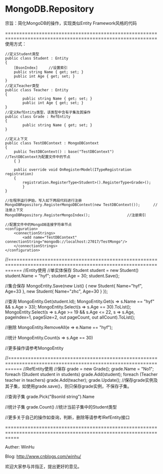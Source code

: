 MongoDB.Repository
============================================================================================================
宗旨：简化MongoDB的操作，实现类似Entity Framework风格的代码

============================================================================================================
使用方式：

	//定义Student类型
	public class Student : Entity
	{
		[BsonIndex]		//设置索引
		public string Name { get; set; }
		public int Age { get; set; }
	}    
	//定义Teacher类型
	public class Teacher : Entity
	{
        	public string Name { get; set; }
        	public int Age { get; set; }
	}
	//定义RefEntity类型，该类型中含有子集及其操作
	public class Grade : RefEntity
	{
        	public string Name { get; set; }
	}

	//定义上下文
	public class TestDBContext : MongoDBContext
	{
		public TestDBContext() : base("TestDBContext")		//TestDBContext为配置文件中的节点
		{ }

		public override void OnRegisterModel(ITypeRegistration registration)
		{
			registration.RegisterType<Student>().RegisterType<Grade>();
        	}
	}
	
	//在程序运行伊始，写入如下两段代码进行注册
	MongoDBRepository.RegisterMongoDBContext(new TestDBContext());		//注册上下文
	MongoDBRepository.RegisterMongoIndex();					//注册索引

	//配置文件中的MongoDB连接字符串节点
	<configuration>
		<connectionStrings>
			<add name="TestDBContext" connectionString="mongodb://localhost:27017/TestMongo"/>
		</connectionStrings>
	</configuration>

//=================================================================================================================
//Entity使用
//单实体保存
Student student = new Student()
student.Name = "hyf";
student.Age = 30;
student.Save();

//集合保存
MongoEntity.Save(new List<Student>() {
    new Student{ Name="hyf", Age=33 },
    new Student{ Name="zhc", Age=30 }
});

//查询
MongoEntity.Get<Student>(student.Id);
MongoEntity.Get<Student>(s => s.Name == "hyf" && s.Age > 33);
MongoEntity.Select<Student>(s => s.Age == 30).ToList();
MongoEntity.Select<Student>(s => s.Age >= 19 && s.Age <= 22, s => s.Age, pageIndex=1, pageSize=2, out pageCount, out allCount).ToList();

//删除
MongoEntity.RemoveAll<Student>(e => e.Name == "hyf");

//统计
MongoEntity.Count<Student>(s => s.Age == 30)

//更多操作请参考MongoEntity

//=================================================================================================================
//RefEntity使用
//保存
grade = new Grade();
grade.Name = "No1";
foreach (Student student in students)
    grade.Add<Student>(student);
foreach (Teacher teacher in teachers)
    grade.Add<Teacher>(teacher);
grade.Update();		//保存grade实例及其子集，如使用grade.save()，则只保存grade实例，不保存子集。

//查询子集
grade.Pick<Student>("BsonId string").Name

//统计子集
grade.Count<Student>()	//统计当前子集中的Student类型

//更多关于自己的操作如查询，判断，删除等请参考IRefEntity接口

=================================================================================================================

Auther: WinHu

Blog: http://www.cnblogs.com/winhu/

欢迎大家参与并指正，提出更好的意见。
